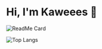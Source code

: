 # Hi, I'm Kaweees 👋

![ReadMe Card](https://github-readme-stats.vercel.app/api?username=Kaweees&show_icons=true&count_private=true&include_all_commits=true&title_color=fff&icon_color=2f96c0&text_color=D8AB4C&bg_color=222222)

![Top Langs](https://github-readme-stats.vercel.app/api/top-langs/?username=Kaweees&title_color=fff&icon_color=2f96c0&text_color=D8AB4C&bg_color=222222)



<!--
Useful Resources:
  - Flag List: https://emojipedia.org/flags/

**Kaweees/Kaweees** is a ✨ _special_ ✨ repository because its `README.md` (this file) appears on your GitHub profile.

Here are some ideas to get you started:

- 🔭 I’m currently working on ...
- 🌱 I’m currently learning ...
- 👯 I’m looking to collaborate on ...
- 🤔 I’m looking for help with ...
- 💬 Ask me about ...
- 📫 How to reach me: ...
- 😄 Pronouns: ...
- ⚡ Fun fact: ...
-->

